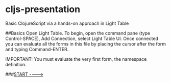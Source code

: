 # cljs-presentation
Basic ClojureScript via a hands-on approach in Light Table

##Basics
Open Light Table.
To begin, open the command pane (type Control-SPACE), Add Connection, select Light Table UI. Once connected you can evaluate all the forms in this file by placing the cursor after the form and typing Command-ENTER.

IMPORTANT: You must evaluate the very first form, the namespace definition.

###[START ---->](https://github.com/wallclockbuilder/cljs-presentation/blob/master/1_namespaces)

